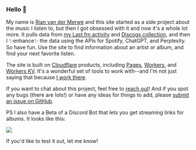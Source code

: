 ### Hello 👋

My name is [Rian van der Merwe](https://elezea.com/) and this site started as a side project about the music I listen to, but then I got obsessed with it and now it's a whole lot more. It pulls data from [my Last.fm activity](https://www.last.fm/user/bordesak) and [Discogs collection](https://www.discogs.com/user/elezea-records/collection), and then I ✨enhance✨ the data using the APIs for Spotify, ChatGPT, and Perplexity. So have fun. Use the site to find information about an artist or album, and find your next favorite listen.

The site is built on [Cloudflare](https://cloudflare.com/) products, including [Pages](https://pages.cloudflare.com/), [Workers](https://workers.cloudflare.com/), and [Workers KV](https://www.cloudflare.com/developer-platform/workers-kv/). It's a wonderful set of tools to work with--and I'm not just saying that because [I work there](https://elezea.com/portfolio/).

If you want to chat about this project, feel free to [reach out](https://elezea.com/contact/)! And if you spot any bugs (there are lots!) or have any ideas for things to add, please [submit an issue on GitHub](https://github.com/rianvdm/my-music-next/issues).

PS I also have a Beta of a Discord Bot that lets you get streaming links for albums. It looks like this:

![](https://file.elezea.com/20240916-000070.png)

If you'd like to test it out, let me know!
